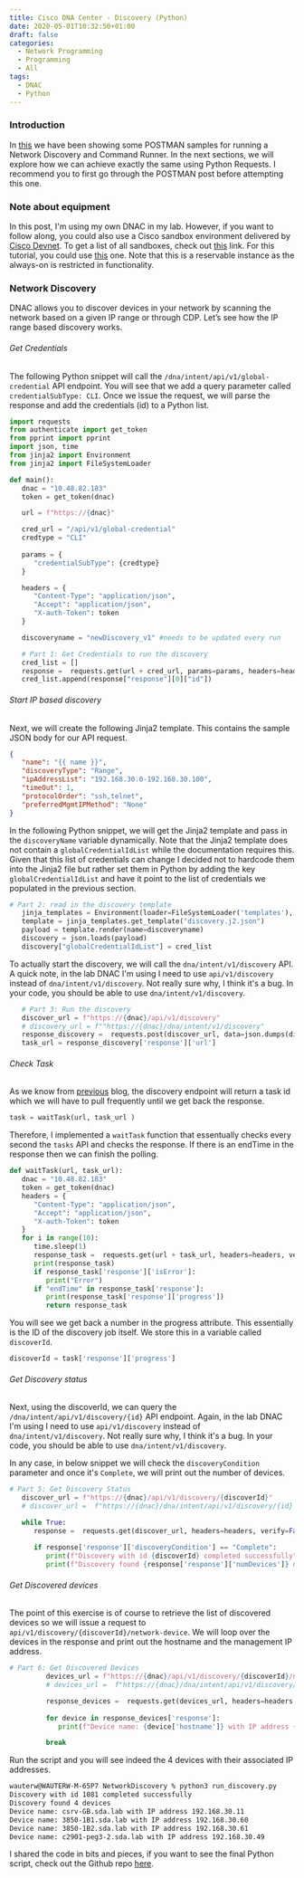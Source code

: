 ```yaml
---
title: Cisco DNA Center - Discovery (Python)
date: 2020-05-01T10:32:50+01:00
draft: false
categories:
  - Network Programming
  - Programming
  - All
tags:
  - DNAC
  - Python
---
```

### Introduction
 In [this](https://blog.wimwauters.com/networkprogrammability/2020-04-29_dnac_part4_postman_networkdiscovery/) we have been showing some POSTMAN samples for running a Network Discovery and Command Runner. In the next sections, we will explore how we can achieve exactly the same using Python Requests. I recommend you to first go through the POSTMAN post before attempting this one.

### Note about equipment

In this post, I'm using my own DNAC in my lab. However, if you want to follow along, you could also use a Cisco sandbox environment delivered by [Cisco Devnet](https://developer.cisco.com). To get a list of all sandboxes, check out [this](https://devnetsandbox.cisco.com/) link. For this tutorial, you could use [this](https://devnetsandbox.cisco.com/RM/Diagram/Index/b8d7aa34-aa8f-4bf2-9c42-302aaa2daafb?diagramType=Topology) one. Note that this is a reservable instance as the always-on is restricted in functionality.

### Network Discovery
DNAC allows you to discover devices in your network by scanning the network based on a given IP range or through CDP. Let’s see how the IP range based discovery works.

###### Get Credentials
The following Python snippet will call the `/dna/intent/api/v1/global-credential` API endpoint. You will see that we add a query parameter called `credentialSubType: CLI`. Once we issue the request, we will parse the response and add the credentials (id) to a Python list.

```python
import requests
from authenticate import get_token
from pprint import pprint
import json, time
from jinja2 import Environment
from jinja2 import FileSystemLoader

def main():
   dnac = "10.48.82.183"
   token = get_token(dnac)

   url = f"https://{dnac}"

   cred_url = "/api/v1/global-credential"
   credtype = "CLI"
   
   params = {
      "credentialSubType": {credtype}
   }

   headers = {
      "Content-Type": "application/json",
      "Accept": "application/json",
      "X-auth-Token": token 
   }

   discoveryname = "newDiscovery_v1" #needs to be updated every run

   # Part 1: Get Credentials to run the discovery
   cred_list = []
   response =  requests.get(url + cred_url, params=params, headers=headers, verify=False ).json()
   cred_list.append(response["response"][0]["id"])
```

###### Start IP based discovery
Next, we will create the following Jinja2 template. This contains the sample JSON body for our API request.

```json
{
   "name": "{{ name }}",
   "discoveryType": "Range",
   "ipAddressList": "192.168.30.0-192.168.30.100",
   "timeOut": 1,
   "protocolOrder": "ssh,telnet",
   "preferredMgmtIPMethod": "None"
}
```
In the following Python snippet, we will get the Jinja2 template and pass in the `discoveryName` variable dynamically. Note that the Jinja2 template does not contain a `globalCredentialIdList` while the documentation requires this. Given that this list of credentials can change I decided not to hardcode them into the Jinja2 file but rather set them in Python by adding the key `globalCredentialIdList` and have it point to the list of credentials we populated in the previous section.

```python
# Part 2: read in the discovery template
   jinja_templates = Environment(loader=FileSystemLoader('templates'), trim_blocks=True)
   template = jinja_templates.get_template("discovery.j2.json")
   payload = template.render(name=discoveryname)
   discovery = json.loads(payload)
   discovery["globalCredentialIdList"] = cred_list
```

To actually start the discovery, we will call the `dna/intent/v1/discovery` API. A quick note, in the lab DNAC I'm using I need to use `api/v1/discovery` instead of `dna/intent/v1/discovery`. Not really sure why, I think it's a bug. In your code, you should be able to use `dna/intent/v1/discovery`. 

```python
   # Part 3: Run the discovery
   discover_url = f"https://{dnac}/api/v1/discovery"
   # discovery_url = f""https://{dnac}/dna/intent/v1/discovery"
   response_discovery =  requests.post(discover_url, data=json.dumps(discovery), headers=headers, verify=False ).json()
   task_url = response_discovery['response']['url']
```

######  Check Task
As we know from [previous](http://blog.wimwauters.com/networkprogrammability/2020-04-29_dnac_part4_postman_networkdiscovery/) blog, the discovery endpoint will return a task id which we will have to pull frequently until we get back the response. 

```python
task = waitTask(url, task_url )
```

Therefore, I implemented a `waitTask` function that essentually checks every second the `tasks` API and checks the response. If there is an endTime in the response then we can finish the polling.

```python
def waitTask(url, task_url):
   dnac = "10.48.82.183"
   token = get_token(dnac)
   headers = {
      "Content-Type": "application/json",
      "Accept": "application/json",
      "X-auth-Token": token 
   }
   for i in range(10):
      time.sleep(1)
      response_task =  requests.get(url + task_url, headers=headers, verify=False ).json()
      print(response_task)
      if response_task['response']['isError']:
         print("Error")
      if "endTime" in response_task['response']:
         print(response_task['response']['progress'])
         return response_task
```
You will see we get back a number in the progress attribute. This essentially is the ID of the discovery job itself. We store this in a variable called `discoverId`.

```python
discoverId = task['response']['progress']
```

######  Get Discovery status

Next, using the discoverId, we can query the `/dna/intent/api/v1/discovery/{id}` API endpoint. Again, in the lab DNAC I'm using I need to use `api/v1/discovery` instead of `dna/intent/v1/discovery`. Not really sure why, I think it's a bug. In your code, you should be able to use `dna/intent/v1/discovery`. 

In any case, in below snippet we will check the `discoveryCondition` parameter and once it's `Complete`, we will print out the number of devices.

```python
# Part 5: Get Discovery Status
   discover_url = f"https://{dnac}/api/v1/discovery/{discoverId}"
   # discover_url =  f"https://{dnac}/dna/intent/api/v1/discovery/{id}

   while True:
      response =  requests.get(discover_url, headers=headers, verify=False ).json()
      
      if response['response']['discoveryCondition'] == "Complete":
         print(f"Discovery with id {discoverId} completed successfully")
         print(f"Discovery found {response['response']['numDevices']} devices") 
```

######  Get Discovered devices 
The point of this exercise is of course to retrieve the list of discovered devices so we will issue a request to `api/v1/discovery/{discoverId}/network-device`. We will loop over the devices in the response and print out the hostname and the management IP address.

```python
# Part 6: Get Discovered Devices
         devices_url = f"https://{dnac}/api/v1/discovery/{discoverId}/network-device"
         # devices_url =  f"https://{dnac}/dna/intent/api/v1/discovery/{discoverId}/network-device

         response_devices =  requests.get(devices_url, headers=headers, verify=False ).json()
        
         for device in response_devices['response']:
            print(f"Device name: {device['hostname']} with IP address {device['managementIpAddress']}")

         break
```
Run the script and you will see indeed the 4 devices with their associated IP addresses.

```bash
wauterw@WAUTERW-M-65P7 NetworkDiscovery % python3 run_discovery.py
Discovery with id 1081 completed successfully
Discovery found 4 devices
Device name: csrv-GB.sda.lab with IP address 192.168.30.11
Device name: 3850-1B1.sda.lab with IP address 192.168.30.60
Device name: 3850-1B2.sda.lab with IP address 192.168.30.61
Device name: c2901-peg3-2.sda.lab with IP address 192.168.30.49
```

I shared the code in bits and pieces, if you want to see the final Python script, check out the Github repo [here](https://github.com/wiwa1978/blog-hugo-netlify-code/tree/master/DNAC_PythonRequests/NetworkDiscovery).

